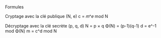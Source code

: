 Formules

Cryptage avec la clé publique (N, e)
c = 𝑚^𝑒 mod N

Décryptage avec la clé secrète (p, q, d)
N = p × q
Φ(N) = (p-1)(q-1)
d = e^-1 mod Φ(N)
m = c^d mod N